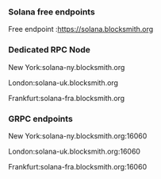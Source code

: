 
### Solana free endpoints

Free endpoint :<https://solana.blocksmith.org>

### Dedicated RPC Node

New York:solana-ny.blocksmith.org

London:solana-uk.blocksmith.org

Frankfurt:solana-fra.blocksmith.org

### GRPC endpoints

New York:solana-ny.blocksmith.org:16060

London:solana-uk.blocksmith.org:16060

Frankfurt:solana-fra.blocksmith.org:16060
